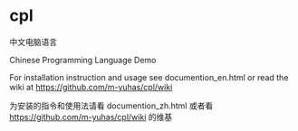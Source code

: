 # cpl
中文电脑语言

Chinese Programming Language Demo

For installation instruction and usage see documention_en.html or read the wiki at https://github.com/m-yuhas/cpl/wiki

为安装的指令和使用法请看 documention_zh.html 或者看 https://github.com/m-yuhas/cpl/wiki 的维基


